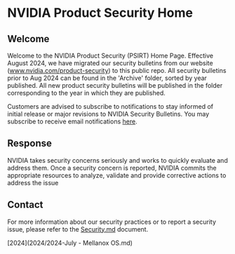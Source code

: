 # NVIDIA Product Security Home

## Welcome
Welcome to the NVIDIA Product Security (PSIRT) Home Page. Effective August 2024, we have migrated our security bulletins from our website (www.nvidia.com/product-security) to this public repo. All security bulletins prior to Aug 2024 can be found in the 'Archive' folder, sorted by year published. 
All new product security bulletins will be published in the folder corresponding to the year in which they are published. 

Customers are advised to subscribe to notifications to stay informed of initial release or major revisions to NVIDIA Security Bulletins.
You may subscribe to receive email notifications [here](https://www.nvidia.com/en-us/security/#security-modal).
## Response
NVIDIA takes security concerns seriously and works to quickly evaluate and address them. Once a security concern is reported, NVIDIA commits the appropriate resources to analyze, validate and provide corrective actions to address the issue

## Contact
For more information about our security practices or to report a security issue, please refer to the [Security.md](Security.md) document.


[2024](2024/2024-July - Mellanox OS.md)

